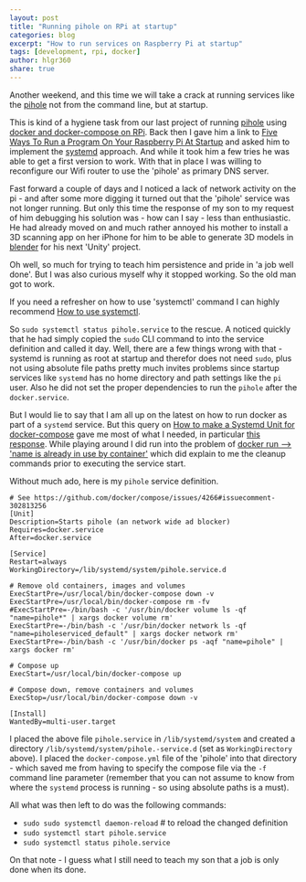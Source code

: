 ```yaml
---
layout: post
title: "Running pihole on RPi at startup"
categories: blog
excerpt: "How to run services on Raspberry Pi at startup"
tags: [development, rpi, docker]
author: hlgr360
share: true
---
```


Another weekend, and this time we will take a crack at running services like the [pihole](https://pi-hole.net) not from the command line, but at startup. 

This is kind of a hygiene task from our last project of running [pihole](https://pi-hole.net) using [docker and docker-compose on RPi](https://hlgr360.github.io/blog/blog/installing-docker-and-compose-on-rpi/). Back then I gave him a link to [Five Ways To Run a Program On Your Raspberry Pi At Startup](https://www.dexterindustries.com/howto/run-a-program-on-your-raspberry-pi-at-startup/) and asked him to implement the [systemd](https://www.dexterindustries.com/howto/run-a-program-on-your-raspberry-pi-at-startup/#systemd) approach. And while it took him a few tries he was able to get a first version to work. With that in place I was willing to reconfigure our Wifi router to use the 'pihole' as primary DNS server. 

Fast forward a couple of days and I noticed a lack of network activity on the pi - and after some more digging it turned out that the 'pihole' service was not longer running. But only this time the response of my son to my request of him debugging his solution was - how can I say - less than enthusiastic. He had already moved on and much rather annoyed his mother to install a 3D scanning app on her iPhone for him to be able to generate 3D models in [blender](https://www.blender.org) for his next 'Unity' project. 

Oh well, so much for trying to teach him persistence and pride in 'a job well done'. But I was also curious myself why it stopped working. So the old man got to work.

If you need a refresher on how to use 'systemctl' command I can highly recommend [How to use systemctl](https://www.digitalocean.com/community/tutorials/how-to-use-systemctl-to-manage-systemd-services-and-units).

So `sudo systemctl status pihole.service` to the rescue. A noticed quickly that he had simply copied the `sudo` CLI command to into the service definition and called it day. Well, there are a few things wrong with that - systemd is running as root at startup and therefor does not need `sudo`, plus not using absolute file paths pretty much invites problems since startup services like `systemd` has no home directory and path settings like the `pi` user. Also he did not set the proper dependencies to run the `pihole` after the `docker.service`.

But I would lie to say that I am all up on the latest on how to run docker as part of a `systemd` service. But this query on [How to make a Systemd Unit for docker-compose](https://github.com/docker/compose/issues/4266) gave me most of what I needed, in particular [this response](https://github.com/docker/compose/issues/4266#issuecomment-302813256). While playing around I did run into the problem of [docker run --> 'name is already in use by container'](https://stackoverflow.com/questions/31697828/docker-run-name-is-already-in-use-by-container) which did explain to me the cleanup commands prior to executing the service start.

Without much ado, here is my `pihole` service definition.

```text
# See https://github.com/docker/compose/issues/4266#issuecomment-302813256
[Unit]
Description=Starts pihole (an network wide ad blocker)
Requires=docker.service
After=docker.service

[Service]
Restart=always
WorkingDirectory=/lib/systemd/system/pihole.service.d

# Remove old containers, images and volumes
ExecStartPre=/usr/local/bin/docker-compose down -v
ExecStartPre=/usr/local/bin/docker-compose rm -fv
#ExecStartPre=-/bin/bash -c '/usr/bin/docker volume ls -qf "name=pihole*" | xargs docker volume rm'
ExecStartPre=-/bin/bash -c '/usr/bin/docker network ls -qf "name=piholeserviced_default" | xargs docker network rm'
ExecStartPre=-/bin/bash -c '/usr/bin/docker ps -aqf "name=pihole" | xargs docker rm'

# Compose up
ExecStart=/usr/local/bin/docker-compose up

# Compose down, remove containers and volumes
ExecStop=/usr/local/bin/docker-compose down -v

[Install]
WantedBy=multi-user.target
```

I placed the above file `pihole.service` in `/lib/systemd/system` and created a directory `/lib/systemd/system/pihole.-service.d` (set as `WorkingDirectory` above). I placed the `docker-compose.yml` file of the 'pihole' into that directory - which saved me from having to specify the compose file via the `-f` command line parameter (remember that you can not assume to know from where the `systemd` process is running - so using absolute paths is a must).

All what was then left to do was the following commands:

* `sudo sudo systemctl daemon-reload` # to reload the changed definition
* `sudo systemctl start pihole.service` 
* `sudo systemctl status pihole.service`

On that note - I guess what I still need to teach my son that a job is only done when its done. 
